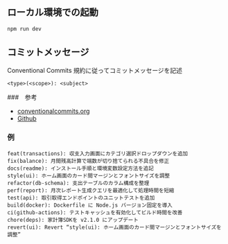 ## ローカル環境での起動

```bash
npm run dev
```

## コミットメッセージ

Conventional Commits 規約に従ってコミットメッセージを記述

```
<type>(<scope>): <subject>
```
###　参考 

- [conventionalcommits.org](https://www.conventionalcommits.org/en/v1.0.0/)
- [Github](https://github.com/conventional-changelog/commitlint)


### 例

```
feat(transactions): 収支入力画面にカテゴリ選択ドロップダウンを追加
fix(balance): 月間残高計算で端数が切り捨てられる不具合を修正
docs(readme): インストール手順と環境変数設定方法を追記
style(ui): ホーム画面のカード間マージンとフォントサイズを調整
refactor(db-schema): 支出テーブルのカラム構成を整理
perf(report): 月次レポート生成クエリを最適化して処理時間を短縮
test(api): 取引取得エンドポイントのユニットテストを追加
build(docker): Dockerfile に Node.js バージョン固定を導入
ci(github-actions): テストキャッシュを有効化してビルド時間を改善
chore(deps): 家計簿SDKを v2.1.0 にアップデート
revert(ui): Revert “style(ui): ホーム画面のカード間マージンとフォントサイズを調整”
```
